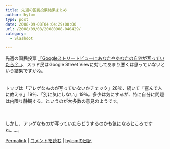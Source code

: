 ```yaml
---
title: 先週の国民投票結果まとめ
author: hylom
type: post
date: 2008-09-08T04:04:29+00:00
url: /2008/09/08/20080908-040429/
category:
  - Slashdot

---
```

先週の国民投票 [「Googleストリートビューにあなたやあなたの自宅が写っていたら？ 」][1]、スラド民はGoogle Street Viewに対してあまり悪くは思っていないという結果ですかね。  
</br>   
トップは「アレゲなものが写っていないかチェック」28％、続いて「喜んで人に教える」19％、「別に気にしない」19％。多少は気にするが、特に自分に問題は内限り静観する、というのが大多数の意見のようです。</br>  
</br>   
しかし、アレゲなものが写っていたらどうするのかも気になるところですね……。</br> 

   [Permalink][2] |    [コメントを読む][3] |    [hylomの日記][4] 

</br>

 [1]: http://slashdot.jp/pollBooth.pl?qid=376&aid=-1
 [2]: http://slashdot.jp/~hylom/journal/451627
 [3]: http://slashdot.jp/~hylom/journal/451627#acomments
 [4]: http://slashdot.jp/~hylom/journal/
